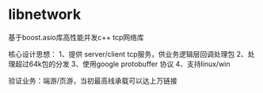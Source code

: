 # libnetwork
基于boost.asio库高性能并发c++ tcp网络库

核心设计思想：
1、提供 server/client tcp服务，供业务逻辑层回调处理包
2、处理超过64k包的分发
3、使用google protobuffer 协议
4、支持linux/win

验证业务：端游/页游，当初最高线承载可以达上万链接
